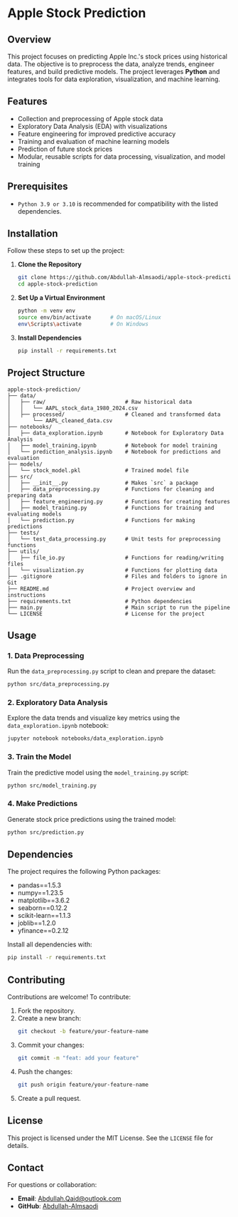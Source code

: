 # Apple Stock Prediction

## Overview

This project focuses on predicting Apple Inc.'s stock prices using historical data. The objective is to preprocess the data, analyze trends, engineer features, and build predictive models. The project leverages **Python** and integrates tools for data exploration, visualization, and machine learning.

## Features

- Collection and preprocessing of Apple stock data
- Exploratory Data Analysis (EDA) with visualizations
- Feature engineering for improved predictive accuracy
- Training and evaluation of machine learning models
- Prediction of future stock prices
- Modular, reusable scripts for data processing, visualization, and model training

## Prerequisites

- `Python 3.9 or 3.10` is recommended for compatibility with the listed dependencies.

## Installation

Follow these steps to set up the project:

1. **Clone the Repository**

   ```bash
   git clone https://github.com/Abdullah-Almsaodi/apple-stock-prediction.git
   cd apple-stock-prediction
   ```

2. **Set Up a Virtual Environment**

   ```bash
   python -m venv env
   source env/bin/activate      # On macOS/Linux
   env\Scripts\activate         # On Windows
   ```

3. **Install Dependencies**

   ```bash
   pip install -r requirements.txt
   ```

## Project Structure

```plaintext
apple-stock-prediction/
├── data/
│   ├── raw/                         # Raw historical data
│   │   └── AAPL_stock_data_1980_2024.csv
│   ├── processed/                   # Cleaned and transformed data
│       └── AAPL_cleaned_data.csv
├── notebooks/
│   ├── data_exploration.ipynb       # Notebook for Exploratory Data Analysis
│   ├── model_training.ipynb         # Notebook for model training
│   └── prediction_analysis.ipynb    # Notebook for predictions and evaluation
├── models/
│   └── stock_model.pkl              # Trained model file
├── src/
│   ├── __init__.py                  # Makes `src` a package
│   ├── data_preprocessing.py        # Functions for cleaning and preparing data
│   ├── feature_engineering.py       # Functions for creating features
│   ├── model_training.py            # Functions for training and evaluating models
│   └── prediction.py                # Functions for making predictions
├── tests/
│   └── test_data_processing.py      # Unit tests for preprocessing functions
├── utils/
│   ├── file_io.py                   # Functions for reading/writing files
│   └── visualization.py             # Functions for plotting data
├── .gitignore                       # Files and folders to ignore in Git
├── README.md                        # Project overview and instructions
├── requirements.txt                 # Python dependencies
├── main.py                          # Main script to run the pipeline
└── LICENSE                          # License for the project
```

## Usage

### 1. Data Preprocessing

Run the `data_preprocessing.py` script to clean and prepare the dataset:

```bash
python src/data_preprocessing.py
```

### 2. Exploratory Data Analysis

Explore the data trends and visualize key metrics using the `data_exploration.ipynb` notebook:

```bash
jupyter notebook notebooks/data_exploration.ipynb
```

### 3. Train the Model

Train the predictive model using the `model_training.py` script:

```bash
python src/model_training.py
```

### 4. Make Predictions

Generate stock price predictions using the trained model:

```bash
python src/prediction.py
```

## Dependencies

The project requires the following Python packages:

- pandas==1.5.3
- numpy==1.23.5
- matplotlib==3.6.2
- seaborn==0.12.2
- scikit-learn==1.1.3
- joblib==1.2.0
- yfinance==0.2.12

Install all dependencies with:

```bash
pip install -r requirements.txt
```

## Contributing

Contributions are welcome! To contribute:

1. Fork the repository.
2. Create a new branch:
   ```bash
   git checkout -b feature/your-feature-name
   ```
3. Commit your changes:
   ```bash
   git commit -m "feat: add your feature"
   ```
4. Push the changes:
   ```bash
   git push origin feature/your-feature-name
   ```
5. Create a pull request.

## License

This project is licensed under the MIT License. See the `LICENSE` file for details.

## Contact

For questions or collaboration:

- **Email**: Abdullah.Qaid@outlook.com
- **GitHub**: [Abdullah-Almsaodi](https://github.com/Abdullah-Almsaodi)
